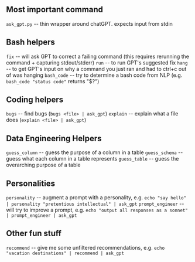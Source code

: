 ## Most important command
`ask_gpt.py`   -- thin wrapper around chatGPT. expects input from stdin

## Bash helpers
`fix`       -- will ask GPT to correct a failing command (this requires rerunning the command + capturing stdout/stderr)
`run`       -- to run GPT's suggested fix
`hang`      -- to get GPT's input on why a command you just ran and had to ctrl+c out of was hanging
`bash_code` -- try to determine a bash code from NLP (e.g. `bash_code "status code"` returns "$?")

## Coding helpers
`bugs`      -- find bugs (`bugs <file> | ask_gpt`)
`explain`   -- explain what a file does (`explain <file> | ask_gpt`)

## Data Engineering Helpers
`guess_column` -- guess the purpose of a column in a table
`guess_schema` -- guess what each column in a table represents
`guess_table`  -- guess the overarching purpose of a table

## Personalities
`personality` -- augment a prompt with a personality, e.g. `echo "say hello" | personality "pretentious intellectual" | ask_gpt`
`prompt_engineer` -- will try to improve a prompt, e.g. `echo "output all responses as a sonnet" | prompt_engineer | ask_gpt`

## Other fun stuff
`recommend` -- give me some unfiltered recommendations, e.g. `echo "vacation destinations" | recommend | ask_gpt`
